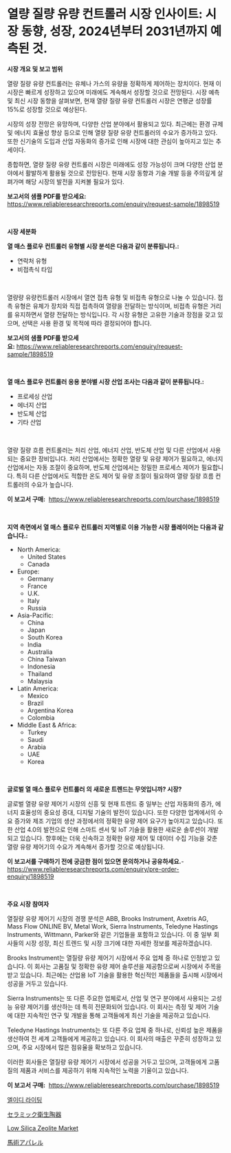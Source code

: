<p><h1>열량 질량 유량 컨트롤러 시장 인사이트: 시장 동향, 성장, 2024년부터 2031년까지 예측된 것.</h1></p><p><strong>시장 개요 및 보고 범위</strong></p>
<p><p>열량 질량 유량 컨트롤러는 유체나 가스의 유량을 정확하게 제어하는 장치이다. 현재 이 시장은 빠르게 성장하고 있으며 미래에도 계속해서 성장할 것으로 전망된다. 시장 예측 및 최신 시장 동향을 살펴보면, 현재 열량 질량 유량 컨트롤러 시장은 연평균 성장률 15%로 성장할 것으로 예상된다. </p><p>시장의 성장 전망은 유망하며, 다양한 산업 분야에서 활용되고 있다. 최근에는 환경 규제 및 에너지 효율성 향상 등으로 인해 열량 질량 유량 컨트롤러의 수요가 증가하고 있다. 또한 신기술의 도입과 산업 자동화의 증가로 인해 시장에 대한 관심이 높아지고 있는 추세이다.</p><p>종합하면, 열량 질량 유량 컨트롤러 시장은 미래에도 성장 가능성이 크며 다양한 산업 분야에서 활발하게 활용될 것으로 전망된다. 현재 시장 동향과 기술 개발 등을 주의깊게 살펴가며 해당 시장의 발전을 지켜볼 필요가 있다.</p></p>
<p><strong>보고서의 샘플 PDF를 받으세요:</strong> <a href="https://www.reliableresearchreports.com/enquiry/request-sample/1898519">https://www.reliableresearchreports.com/enquiry/request-sample/1898519</a></p>
<p>&nbsp;</p>
<p><strong>시장 세분화</strong></p>
<p><strong>열 매스 플로우 컨트롤러 유형별 시장 분석은 다음과 같이 분류됩니다.:</strong></p>
<p><ul><li>연락처 유형</li><li>비접촉식 타입</li></ul></p>
<p>&nbsp;</p>
<p><p>열량량 유량컨트롤러 시장에서 열연 접촉 유형 및 비접촉 유형으로 나눌 수 있습니다. 접촉 유형은 유체가 장치와 직접 접촉하여 열량을 전달하는 방식이며, 비접촉 유형은 거리를 유지하면서 열량 전달하는 방식입니다. 각 시장 유형은 고유한 기술과 장점을 갖고 있으며, 선택은 사용 환경 및 목적에 따라 결정되어야 합니다.</p></p>
<p><strong>보고서의 샘플 PDF를 받으세요:</strong>&nbsp;<a href="https://www.reliableresearchreports.com/enquiry/request-sample/1898519">https://www.reliableresearchreports.com/enquiry/request-sample/1898519</a></p>
<p>&nbsp;</p>
<p><strong> 열 매스 플로우 컨트롤러 응용 분야별 시장 산업 조사는 다음과 같이 분류됩니다.:</strong></p>
<p><ul><li>프로세싱 산업</li><li>에너지 산업</li><li>반도체 산업</li><li>기타 산업</li></ul></p>
<p>&nbsp;</p>
<p><p>열량 질량 흐름 컨트롤러는 처리 산업, 에너지 산업, 반도체 산업 및 다른 산업에서 사용되는 중요한 장비입니다. 처리 산업에서는 정확한 열량 및 유량 제어가 필요하고, 에너지 산업에서는 자동 조절이 중요하며, 반도체 산업에서는 정밀한 프로세스 제어가 필요합니다. 특히 다른 산업에서도 적합한 온도 제어 및 유량 조절이 필요하여 열량 질량 흐름 컨트롤러의 수요가 높습니다.</p></p>
<p><strong>이 보고서 구매:</strong>&nbsp; <a href="https://www.reliableresearchreports.com/purchase/1898519">https://www.reliableresearchreports.com/purchase/1898519</a></p>
<p>&nbsp;</p>
<p><strong>지역 측면에서 열 매스 플로우 컨트롤러 지역별로 이용 가능한 시장 플레이어는 다음과 같습니다.:</strong></p>
<p><ul>
    <li>
        North America:
        <ul>
            <li>United States</li>
            <li>Canada</li>
        </ul>
    </li>
    <li>
        Europe:
        <ul>
            <li>Germany</li>
            <li>France</li>
            <li>U.K.</li>
            <li>Italy</li>
            <li>Russia</li>
        </ul>
    </li>
    <li>
        Asia-Pacific:
        <ul>
            <li>China</li>
            <li>Japan</li>
            <li>South Korea</li>
            <li>India</li>
            <li>Australia</li>
            <li>China Taiwan</li>
            <li>Indonesia</li>
            <li>Thailand</li>
            <li>Malaysia</li>
        </ul>
    </li>
    <li>
        Latin America:
        <ul>
            <li>Mexico</li>
            <li>Brazil</li>
            <li>Argentina Korea</li>
            <li>Colombia</li>
        </ul>
    </li>
    <li>
        Middle East & Africa:
        <ul>
            <li>Turkey</li>
            <li>Saudi</li>
            <li>Arabia</li>
            <li>UAE</li>
            <li>Korea</li>
        </ul>
    </li>
    </ul></p>
<p>&nbsp;</p>
<p><strong>글로벌 열 매스 플로우 컨트롤러 의 새로운 트렌드는 무엇입니까? 시장?</strong></p>
<p><p>글로벌 열량 유량 제어기 시장의 신흥 및 현재 트렌드 중 일부는 산업 자동화의 증가, 에너지 효율성의 중요성 증대, 디지털 기술의 발전이 있습니다. 또한 다양한 업계에서의 수요 증가와 제조 기업의 생산 과정에서의 정확한 유량 제어 요구가 높아지고 있습니다. 또한 산업 4.0의 발전으로 인해 스마트 센서 및 IoT 기술을 활용한 새로운 솔루션이 개발되고 있습니다. 향후에는 더욱 신속하고 정확한 유량 제어 및 데이터 수집 기능을 갖춘 열량 유량 제어기의 수요가 계속해서 증가할 것으로 예상됩니다.</p></p>
<p><strong>이 보고서를 구매하기 전에 궁금한 점이 있으면 문의하거나 공유하세요.</strong>- <a href="https://www.reliableresearchreports.com/enquiry/pre-order-enquiry/1898519">https://www.reliableresearchreports.com/enquiry/pre-order-enquiry/1898519</a></p>
<p>&nbsp;</p>
<p><strong>주요 시장 참여자</strong></p>
<p><p>열질량 유량 제어기 시장의 경쟁 분석은 ABB, Brooks Instrument, Axetris AG, Mass Flow ONLINE BV, Metal Work, Sierra Instruments, Teledyne Hastings Instruments, Wittmann, Parker와 같은 기업들을 포함하고 있습니다. 이 중 일부 회사들의 시장 성장, 최신 트렌드 및 시장 크기에 대한 자세한 정보를 제공하겠습니다. </p><p>Brooks Instrument는 열질량 유량 제어기 시장에서 주요 업체 중 하나로 인정받고 있습니다. 이 회사는 고품질 및 정확한 유량 제어 솔루션을 제공함으로써 시장에서 주목을 받고 있습니다. 최근에는 산업용 IoT 기술을 활용한 혁신적인 제품들을 출시해 시장에서 성공을 거두고 있습니다. </p><p>Sierra Instruments는 또 다른 주요한 업체로서, 산업 및 연구 분야에서 사용되는 고성능 유량 제어기를 생산하는 데 특히 전문화되어 있습니다. 이 회사는 측정 및 제어 기술에 대한 지속적인 연구 및 개발을 통해 고객들에게 최신 기술을 제공하고 있습니다. </p><p>Teledyne Hastings Instruments는 또 다른 주요 업체 중 하나로, 신뢰성 높은 제품을 생산하여 전 세계 고객들에게 제공하고 있습니다. 이 회사의 매출은 꾸준히 성장하고 있으며, 주요 시장에서 많은 점유율을 확보하고 있습니다. </p><p>이러한 회사들은 열질량 유량 제어기 시장에서 성공을 거두고 있으며, 고객들에게 고품질의 제품과 서비스를 제공하기 위해 지속적인 노력을 기울이고 있습니다.</p></p>
<p><strong>이 보고서 구매:</strong>&nbsp;&nbsp;<a href="https://www.reliableresearchreports.com/purchase/1898519">https://www.reliableresearchreports.com/purchase/1898519</a></p>
<p><p><a href="https://medium.com/@elod.85/led-%EC%A1%B0%EB%AA%85-%EC%8B%9C%EC%9E%A5-%EA%B7%9C%EB%AA%A8-%EB%B0%8F-%EC%8B%9C%EC%9E%A5-%EB%8F%99%ED%96%A5-%EC%82%B0%EC%97%85-%EC%A0%84%EB%B0%98%EC%9D%84-%EC%99%84%EC%A0%84%ED%9E%88-%EC%9D%B4%ED%95%B4%ED%95%98%EA%B8%B0-2024%EB%85%84%EB%B6%80%ED%84%B0-2031%EB%85%84%EA%B9%8C%EC%A7%80-86bcb8bf6243">엘이디 라이팅</a></p><p><a href="https://medium.com/@harmonybogan1944/%E3%82%BB%E3%83%A9%E3%83%9F%E3%83%83%E3%82%AF%E8%A1%9B%E7%94%9F%E5%99%A8%E5%85%B7%E5%B8%82%E5%A0%B4-2031%E5%B9%B4%E3%81%BE%E3%81%A7%E3%81%AE%E3%83%88%E3%83%AC%E3%83%B3%E3%83%89-%E4%BA%88%E6%B8%AC-%E7%AB%B6%E4%BA%89%E5%88%86%E6%9E%90-443a26db7768">セラミック衛生陶器</a></p><p><a href="https://github.com/Glendatilghmankmgz0rbhwpy/Market-Research-Report-List-1/blob/main/low-silica-zeolite-market.md">Low Silica Zeolite Market</a></p><p><a href="https://medium.com/@deonboer2023/%E9%A6%AC%E8%A1%93%E7%94%A8%E3%82%A2%E3%83%91%E3%83%AC%E3%83%AB%E5%B8%82%E5%A0%B4%E3%81%AE%E5%88%86%E6%9E%90-%E3%82%B0%E3%83%AD%E3%83%BC%E3%83%90%E3%83%AB%E7%94%A3%E6%A5%AD%E3%81%AE%E8%A6%8B%E9%80%9A%E3%81%97%E3%81%A8%E4%BA%88%E6%B8%AC-2024%E5%B9%B4%E3%81%8B%E3%82%892031%E5%B9%B4-4d95439cdc0a">馬術アパレル</a></p></p>
